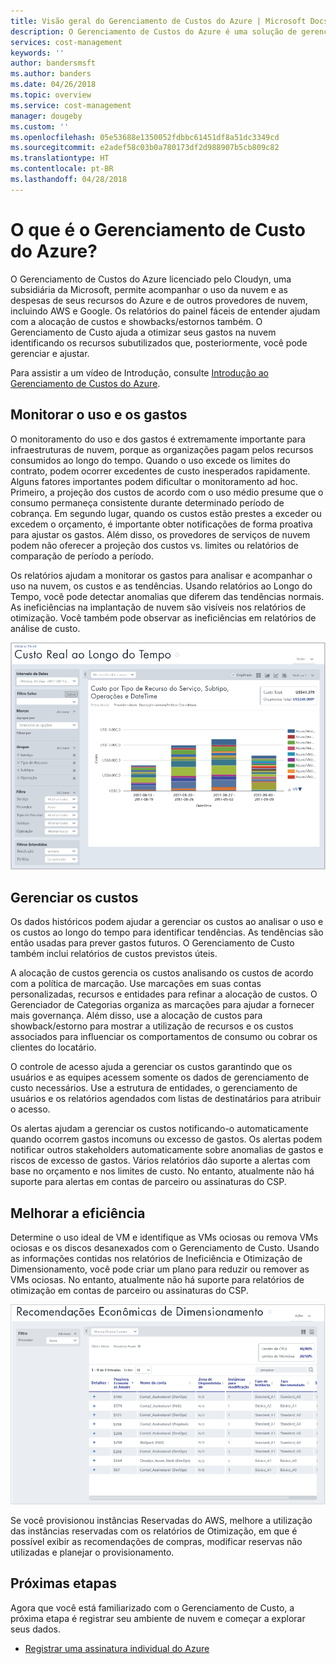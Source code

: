 ```yaml
---
title: Visão geral do Gerenciamento de Custos do Azure | Microsoft Docs
description: O Gerenciamento de Custos do Azure é uma solução de gerenciamento de custos de várias nuvens que ajuda você a usar o Azure e outros recursos de nuvem.
services: cost-management
keywords: ''
author: bandersmsft
ms.author: banders
ms.date: 04/26/2018
ms.topic: overview
ms.service: cost-management
manager: dougeby
ms.custom: ''
ms.openlocfilehash: 05e53688e1350052fdbbc61451df8a51dc3349cd
ms.sourcegitcommit: e2adef58c03b0a780173df2d988907b5cb809c82
ms.translationtype: HT
ms.contentlocale: pt-BR
ms.lasthandoff: 04/28/2018
---
```

# <a name="what-is-azure-cost-management"></a>O que é o Gerenciamento de Custo do Azure?

O Gerenciamento de Custos do Azure licenciado pelo Cloudyn, uma subsidiária da Microsoft, permite acompanhar o uso da nuvem e as despesas de seus recursos do Azure e de outros provedores de nuvem, incluindo AWS e Google. Os relatórios do painel fáceis de entender ajudam com a alocação de custos e showbacks/estornos também. O Gerenciamento de Custo ajuda a otimizar seus gastos na nuvem identificando os recursos subutilizados que, posteriormente, você pode gerenciar e ajustar.

Para assistir a um vídeo de Introdução, consulte [Introdução ao Gerenciamento de Custos do Azure](https://azure.microsoft.com/resources/videos/azure-cost-management-overview-and-demo).

## <a name="monitor-usage-and-spending"></a>Monitorar o uso e os gastos

O monitoramento do uso e dos gastos é extremamente importante para infraestruturas de nuvem, porque as organizações pagam pelos recursos consumidos ao longo do tempo. Quando o uso excede os limites do contrato, podem ocorrer excedentes de custo inesperados rapidamente. Alguns fatores importantes podem dificultar o monitoramento ad hoc. Primeiro, a projeção dos custos de acordo com o uso médio presume que o consumo permaneça consistente durante determinado período de cobrança. Em segundo lugar, quando os custos estão prestes a exceder ou excedem o orçamento, é importante obter notificações de forma proativa para ajustar os gastos. Além disso, os provedores de serviços de nuvem podem não oferecer a projeção dos custos vs. limites ou relatórios de comparação de período a período.

Os relatórios ajudam a monitorar os gastos para analisar e acompanhar o uso na nuvem, os custos e as tendências. Usando relatórios ao Longo do Tempo, você pode detectar anomalias que diferem das tendências normais. As ineficiências na implantação de nuvem são visíveis nos relatórios de otimização. Você também pode observar as ineficiências em relatórios de análise de custo.

![Relatório de Custo ao Longo do Tempo](media\overview\cost-over-time-rpt.png)


## <a name="manage-costs"></a>Gerenciar os custos

Os dados históricos podem ajudar a gerenciar os custos ao analisar o uso e os custos ao longo do tempo para identificar tendências. As tendências são então usadas para prever gastos futuros. O Gerenciamento de Custo também inclui relatórios de custos previstos úteis.

A alocação de custos gerencia os custos analisando os custos de acordo com a política de marcação. Use marcações em suas contas personalizadas, recursos e entidades para refinar a alocação de custos. O Gerenciador de Categorias organiza as marcações para ajudar a fornecer mais governança. Além disso, use a alocação de custos para showback/estorno para mostrar a utilização de recursos e os custos associados para influenciar os comportamentos de consumo ou cobrar os clientes do locatário.

O controle de acesso ajuda a gerenciar os custos garantindo que os usuários e as equipes acessem somente os dados de gerenciamento de custo necessários. Use a estrutura de entidades, o gerenciamento de usuários e os relatórios agendados com listas de destinatários para atribuir o acesso.

Os alertas ajudam a gerenciar os custos notificando-o automaticamente quando ocorrem gastos incomuns ou excesso de gastos. Os alertas podem notificar outros stakeholders automaticamente sobre anomalias de gastos e riscos de excesso de gastos. Vários relatórios dão suporte a alertas com base no orçamento e nos limites de custo. No entanto, atualmente não há suporte para alertas em contas de parceiro ou assinaturas do CSP.

## <a name="improve-efficiency"></a>Melhorar a eficiência

Determine o uso ideal de VM e identifique as VMs ociosas ou remova VMs ociosas e os discos desanexados com o Gerenciamento de Custo. Usando as informações contidas nos relatórios de Ineficiência e Otimização de Dimensionamento, você pode criar um plano para reduzir ou remover as VMs ociosas. No entanto, atualmente não há suporte para relatórios de otimização em contas de parceiro ou assinaturas do CSP.

![recomendações de dimensionamento](.\media\overview\sizing.png)

Se você provisionou instâncias Reservadas do AWS, melhore a utilização das instâncias reservadas com os relatórios de Otimização, em que é possível exibir as recomendações de compras, modificar reservas não utilizadas e planejar o provisionamento.

## <a name="next-steps"></a>Próximas etapas

Agora que você está familiarizado com o Gerenciamento de Custo, a próxima etapa é registrar seu ambiente de nuvem e começar a explorar seus dados.

- [Registrar uma assinatura individual do Azure](quick-register-azure-sub.md)
